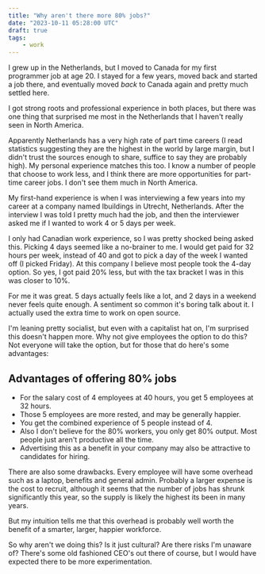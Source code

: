 ```yaml
---
title: "Why aren't there more 80% jobs?"
date: "2023-10-11 05:28:00 UTC"
draft: true
tags:
    - work
---
```


I grew up in the Netherlands, but I moved to Canada for my first programmer
job at age 20. I stayed for a few years, moved back and started a job there,
and eventually moved _back_ to Canada again and pretty much settled here.

I got strong roots and professional experience in both places, but there was
one thing that surprised me most in the Netherlands that I haven't really seen
in North America.

Apparently Netherlands has a very high rate of part time careers (I read
statistics suggesting they are the highest in the world by large margin, but
I didn't trust the sources enough to share, suffice to say they are probably
high). My personal experience matches this too. I know a number of people that
choose to work less, and I think there are more opportunities for part-time
career jobs. I don't see them much in North America.

My first-hand experience is when I was interviewing a few years into my
career at a company named Ibuildings in Utrecht, Netherlands. After the
interview I was told I pretty much had the job, and then the interviewer
asked me if I wanted to work 4 or 5 days per week.

I only had Canadian work experience, so I was pretty shocked being asked
this. Picking 4 days seemed like a no-brainer to me. 
I would get paid for 32 hours per week, instead of 40 and got to pick a
day of the week I wanted off (I picked Friday). At this company
I believe most people took the 4-day option. So yes, I got paid 20% less,
but with the tax bracket I was in this was closer to 10%.

For me it was great. 5 days actually feels like a lot, and 2 days in a
weekend never feels quite enough. A sentiment so common it's boring talk
about it. I actually used the extra time to work on open source.

I'm leaning pretty socialist, but even with a capitalist hat on, I'm
surprised this doesn't happen more. Why not give employees the option to
do this? Not everyone will take the option, but for those that do here's some
advantages:

Advantages of offering 80% jobs
-------------------------------

* For the salary cost of 4 employees at 40 hours, you get 5 employees at 32
  hours.
* Those 5 employees are more rested, and may be generally happier.
* You get the combined experience of 5 people instead of 4.
* Also I don't believe for the 80% workers, you only get 80% output. Most
  people just aren't productive all the time.
* Advertising this as a benefit in your company may also be attractive to
  candidates for hiring.

There are also some drawbacks. Every employee will have some overhead such as
a laptop, benefits and general admin. Probably a larger expense is the cost
to recruit, although it seems that the number of jobs has shrunk significantly
this year, so the supply is likely the highest its been in many years.

But my intuition tells me that this overhead is probably well worth the
benefit of a smarter, larger, happier workforce.

So why aren't we doing this? Is it just cultural? Are there risks I'm unaware
of? There's some old fashioned CEO's out there of course, but I would have
expected there to be more experimentation.
